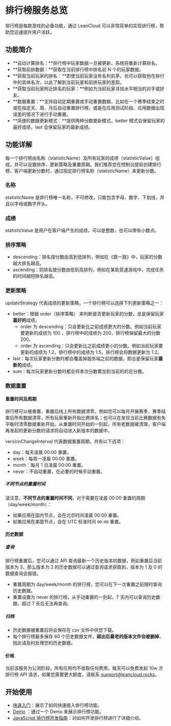 # 排行榜服务总览

排行榜是每款游戏的必备功能，通过 LeanCloud 可以非常简单的实现排行榜，帮助您迅速提升用户活跃。


## 功能简介
* **自动计算排名：**排行榜中玩家数据一旦被更新，系统将重新计算排名。
* **获取前排数据：**获取在当前排行榜中排名前 N 个的玩家数据。
* **获取当前玩家的排名：**即使当前玩家没有名列前茅，也可以获取他在排行中的具体名次，以此了解到当前玩家和前排玩家的差距。
* **获取当前玩家附近排名的玩家：**例如为当前玩家寻找水平相当的对手或好友。
* **数据重置：**支持自动定期重置或手动重置数据，比如在一个赛季结束之时或在指定天、周、月后自动重置排行榜，或是在应用测试阶段、应用数据出现误差的情况下进行手动重置。
* **简便的数据更新模式：**提供两种分数更新模式，better 模式会保留玩家的最好成绩，last 会保留玩家的最新成绩。

## 功能详解

每一个排行榜由名称（statisticName）及所有玩家的成绩（statisticValue）组成，并可以设置排序、更新策略及重置周期。我们推荐您在控制台提前创建排行榜，客户端更新分数时，通过指定排行榜名称（statisticName）来更新分数。

### 名称
statisticName 是排行榜唯一名称，不可修改，只能包含字母、数字、下划线，并且以字母或数字开头。

### 成绩
statisticValue 是用户在客户端产生的成绩，可以是整数，也可以带有小数点。

### 排序策略
* descending：排名按分数由高到低排列，例如在《跳一跳》中，玩家的分数越大排名越高。
* ascending：则排名按分数由低到高排列，例如在某些竞速游戏中，完成任务的时间越短排名越高。

### 更新策略
updateStrategy 代表成绩的更新策略，一个排行榜可以选择下列更新策略之一：

* better：根据 order（排序策略） 来判断是否更新玩家的分数，总是保留玩家**最好的**成绩。
  * order 为 descending：只会更新比之前成绩更大的分数。例如当前玩家要更新的成绩为 100 ，排行榜中的成绩为 200，排行榜保留最大的分数 200。
  * order 为 ascending：只会更新比之前成绩更小的分数。例如当前玩家要更新的成绩为 1.2，排行榜中的成绩为 1.5，排行榜会将数据更新为 1.2。
* last：每次玩家更新分数时都会覆盖掉服务端之前的数据，即总是保留玩家**最新的**成绩。
* sum：每次玩家更新分数时都会将本次分数累加到当前的的总分数。

### 数据重置
#### 重置时间及周期
排行榜可以被重置，重置后线上所有数据清零。例如您可以每月开展赛季，赛季结束后所有数据清零，所有玩家重新开始比赛排名；也可以在发现当前比赛数据有失平衡时清零数据重新开始。从重置时间开始的一刻起，所有老数据被清理，客户端再发起的更新分数的请求将自动进入新版本的数据中。

versionChangeInterval 代表数据重置周期，共有以下选项：
* day：每天凌晨 00:00 重置。
* week：每周一凌晨 00:00 重置。
* month：每月 1 日凌晨 00:00 重置。
* never：不自动重置，在必要的时候手动重置。

##### 不同节点的重置时间
请注意，**不同节点的重置时间不同**，对于需要在凌晨 00:00 重置的周期（day/week/month）：

* 如果应用在国内节点，会在北京时间凌晨 00:00 重置。
* 如果应用在美国节点，会在 UTC 标准时间 `00:00` 重置。


#### 历史数据

##### 查询
排行榜重置后，您可以通过 API 查询最新一个历史版本的数据，例如重置后当前版本为 3，那么版本为 2 的历史数据可以通过查询请求获取到，版本为 1 及 0 的数据查询会报错。

* 重置周期为 day/week/month 的排行榜，您可以在下一次重置之前随时查询历史数据。
* 重置设置为 never 的排行榜，从手动重置的一刻起，7 天内可以查询历史数据，超过 7 天后无法再查询。

##### 归档
* 历史数据被重置后将会保存在 csv 文件中供您下载。
* 每个排行榜最多保存 60 个历史数据文件，**超出后最老的版本文件会被删掉**，因此请及时处理您的历史数据。

#### 价格
当前该服务为公测阶段，所有应用均不收取任何费用，每天可以免费发起 10w 次排行榜 API 请求，如果您需要更大额度，请联系 support@leancloud.rocks。


## 开始使用
* [快速入门](leaderboard-quick-start.html)：展示了如何快速接入排行榜功能。
* [Demo](https://leancloud.github.io/javascript-sdk/demo/leaderboard/) ：通过一个 Demo 来展示排行榜功能。
* [JavaScript 排行榜开发指南](leaderboard-guide-js.html)：对如何开发排行榜进行了详细介绍。
